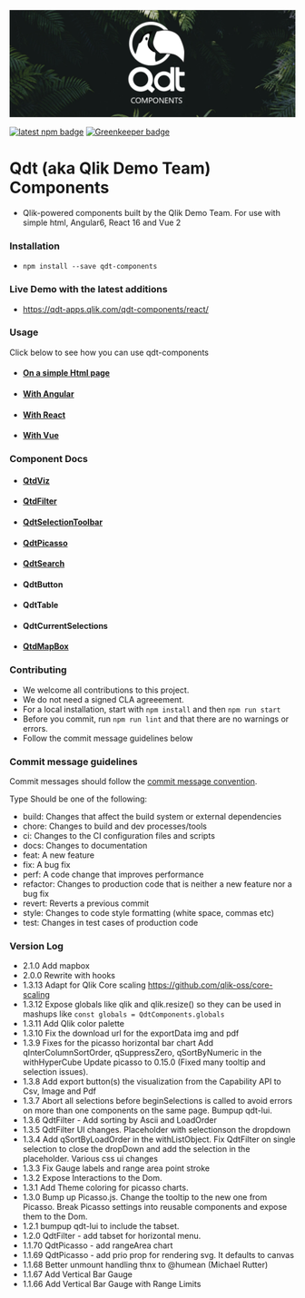 ![Banner](assets/graphic.png "Banner") 

[![latest npm badge](https://img.shields.io/npm/v/qdt-components/latest.svg)](https://www.npmjs.com/package/qdt-components) [![Greenkeeper badge](https://badges.greenkeeper.io/qlik-demo-team/qdt-components.svg)](https://greenkeeper.io/)

# Qdt (aka Qlik Demo Team) Components

- Qlik-powered components built by the Qlik Demo Team. For use with simple html, Angular6, React 16 and Vue 2


### Installation
- `npm install --save qdt-components`


### Live Demo with the latest additions
- https://qdt-apps.qlik.com/qdt-components/react/


### Usage

Click below to see how you can use qdt-components

* #### [On a simple Html page](docs/usage/Html.md)

* #### [With Angular](docs/usage/Angular.md)

* #### [With React](docs/usage/React.md)

* #### [With Vue](docs/usage/Vue.md)


### Component Docs ###

* #### [QtdViz](docs/components/QdtViz.md)

* #### [QtdFilter](docs/components/QdtFilter.md)

* #### [QdtSelectionToolbar](docs/components/QdtSelectionToolbar.md)

* #### [QdtPicasso](docs/components/QdtPicassos.md)

* #### [QdtSearch](docs/components/QdtSearch.md)

* #### QdtButton

* #### QdtTable

* #### QdtCurrentSelections

- #### [QtdMapBox](https://github.com/qlik-demo-team/qdt-components/blob/master/docs/components/QdtMapBox.md)


### Contributing

- We welcome all contributions to this project.
- We do not need a signed CLA agreeement.
- For a local installation, start with `npm install` and then `npm run start`
- Before you commit, run `npm run lint` and that there are no warnings or errors.
- Follow the commit message guidelines below


### Commit message guidelines

Commit messages should follow the [commit message convention](https://www.conventionalcommits.org/en/v1.0.0).

Type
Should be one of the following:

- build: Changes that affect the build system or external dependencies
- chore: Changes to build and dev processes/tools
- ci: Changes to the CI configuration files and scripts
- docs: Changes to documentation
- feat: A new feature
- fix: A bug fix
- perf: A code change that improves performance
- refactor: Changes to production code that is neither a new feature nor a bug fix
- revert: Reverts a previous commit
- style: Changes to code style formatting (white space, commas etc)
- test: Changes in test cases of production code

### Version Log
- 2.1.0   Add mapbox
- 2.0.0   Rewrite with hooks
- 1.3.13  Adapt for Qlik Core scaling https://github.com/qlik-oss/core-scaling
- 1.3.12  Expose globals like qlik and qlik.resize() so they can be used in mashups like 
          `const globals = QdtComponents.globals`
- 1.3.11  Add Qlik color palette
- 1.3.10  Fix the download url for the exportData img and pdf
- 1.3.9   Fixes for the picasso horizontal bar chart
          Add qInterColumnSortOrder, qSuppressZero, qSortByNumeric in the withHyperCube
          Update picasso to 0.15.0 (Fixed many tooltip and selection issues).
- 1.3.8   Add export button(s) the visualization from the Capability API to Csv, Image and Pdf
- 1.3.7   Abort all selections before beginSelections is called to avoid errors on more than one components on the same page.
          Bumpup qdt-lui.
- 1.3.6   QdtFilter - Add sorting by Ascii and LoadOrder
- 1.3.5   QdtFilter UI changes. Placeholder with selectionson the dropdown
- 1.3.4   Add qSortByLoadOrder in the withListObject. 
          Fix QdtFilter on single selection to close the dropDown and add the selection in the placeholder. 
          Various css ui changes
- 1.3.3   Fix Gauge labels and range area point stroke
- 1.3.2   Expose Interactions to the Dom.
- 1.3.1   Add Theme coloring for picasso charts.
- 1.3.0   Bump up Picasso.js.
          Change the tooltip to the new one from Picasso. 
          Break Picasso settings into reusable components and expose them to the Dom.
- 1.2.1   bumpup qdt-lui to include the tabset.
- 1.2.0   QdtFilter - add tabset for horizontal menu.
- 1.1.70  QdtPicasso - add rangeArea chart
- 1.1.69  QdtPicasso - add prio prop for rendering svg. It defaults to canvas
- 1.1.68  Better unmount handling thnx to @humean (Michael Rutter)
- 1.1.67  Add Vertical Bar Gauge
- 1.1.66  Add Vertical Bar Gauge with Range Limits
